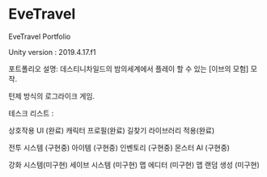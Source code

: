 # EveTravel
EveTravel Portfolio

Unity version : 2019.4.17.f1

포트폴리오 설명: 
데스티니차일드의 밤의세계에서 플레이 할 수 있는 [이브의 모험] 모작.

턴제 방식의 로그라이크 게임.


테스크 리스트 :

상호작용 UI (완료)
캐릭터 프로필(완료)
길찾기 라이브러리 적용(완료)

전투 시스템 (구현중)
아이템 (구현중)
인벤토리 (구현중)
몬스터 AI (구현중)

강화 시스템(미구현)
세이브 시스템 (미구현)
맵 에디터 (미구현)
맵 랜덤 생성 (미구현)
